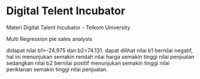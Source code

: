 # Digital Telent Incubator
Materi Digital Talent Incubator - Telkom University

Multi Regression pie sales analysis

didapat nilai b1=-24.975 dan b2=74.131. dapat dilihat nilai b1 bernilai negatif, hal ini menunjukan semakin rendah nilai harga semakin tinggi nilai penjualan sedangkan nilai b2 bernilai positif menunjukan semakin tinggi nilai periklanan semakin tinggi nilai penjualan.


